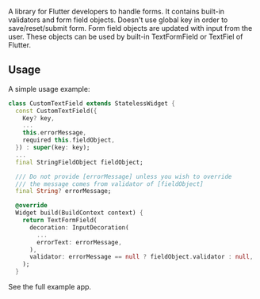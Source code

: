 A library for Flutter developers to handle forms. It contains built-in validators and form field objects.
Doesn't use global key in order to save/reset/submit form. Form field objects are updated with input from the user.
These objects can be used by built-in TextFormField or TextFiel of Flutter.

## Usage

A simple usage example:

```dart
class CustomTextField extends StatelessWidget {
  const CustomTextField({
    Key? key,
    ...
    this.errorMessage,
    required this.fieldObject,
  }) : super(key: key);
  ...
  final StringFieldObject fieldObject;

  /// Do not provide [errorMessage] unless you wish to override
  /// the message comes from validator of [fieldObject]
  final String? errorMessage;

  @override
  Widget build(BuildContext context) {
    return TextFormField(
      decoration: InputDecoration(
        ...
        errorText: errorMessage,
      ),
      validator: errorMessage == null ? fieldObject.validator : null,
    );
  }
```
See the full example app.
